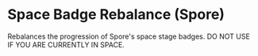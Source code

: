 # Space Badge Rebalance (Spore)

Rebalances the progression of Spore's space stage badges. DO NOT USE IF YOU ARE CURRENTLY IN SPACE.
